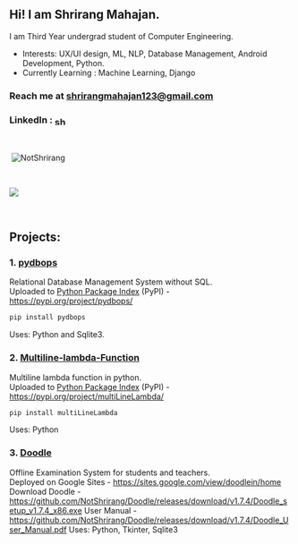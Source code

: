 <h2>Hi! I am Shrirang Mahajan.</h2>

I am Third Year undergrad student of Computer Engineering.

<p>

- Interests: UX/UI design, ML, NLP, Database Management, Android Development, Python.
- Currently Learning : Machine Learning, Django

<h3>Reach me at <a href="shrirangmahajan123@gmail.com">shrirangmahajan123@gmail.com</a></h3>
<p>
<h3>LinkedIn : <a href="https://www.linkedin.com/in/shrirang-mahajan/" target="blank"><img align="center" src="https://raw.githubusercontent.com/rahuldkjain/github-profile-readme-generator/master/src/images/icons/Social/linked-in-alt.svg" alt="shrirang-mahajan" height="15" width="20" /></a></h3>
</p>
<br>

<p>&nbsp;<img align="center" src="https://github-readme-stats.vercel.app/api?username=NotShrirang&show_icons=true&locale=en&theme=gotham" alt="NotShrirang" /></p>
<br>
<p><img align="center" src="https://github-readme-stats.vercel.app/api/top-langs/?username=NotShrirang&langs_count=8&https://github.com/NotShrirang/github-readme-stats&theme=gotham"/></p>

<br>

## Projects:

### 1. <a href="https://github.com/NotShrirang/pydbops">pydbops</a>
Relational Database Management System without SQL. <br>
Uploaded to <a href="https://pypi.org/">Python Package Index</a> (PyPI) - https://pypi.org/project/pydbops/
```sh
pip install pydbops
```
Uses: Python and Sqlite3.


### 2. <a href="https://github.com/NotShrirang/Multiline-lambda-Function">Multiline-lambda-Function</a>
Multiline lambda function in python. <br>
Uploaded to <a href="https://pypi.org/">Python Package Index</a> (PyPI) - https://pypi.org/project/multiLineLambda/
```sh
pip install multiLineLambda 
```
Uses: Python

### 3. <a href="https://github.com/NotShrirang/Doodle">Doodle</a>
Offline Examination System for students and teachers.<br>
Deployed on Google Sites - https://sites.google.com/view/doodlein/home
Download Doodle - https://github.com/NotShrirang/Doodle/releases/download/v1.7.4/Doodle_setup_v1.7.4_x86.exe
User Manual - https://github.com/NotShrirang/Doodle/releases/download/v1.7.4/Doodle_User_Manual.pdf
Uses: Python, Tkinter, Sqlite3

